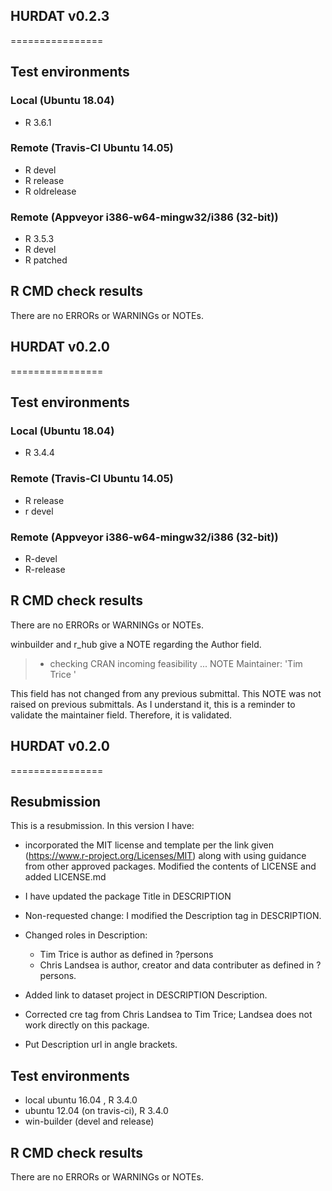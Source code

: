## HURDAT v0.2.3
================

## Test environments

### Local (Ubuntu 18.04)
* R 3.6.1

### Remote (Travis-CI Ubuntu 14.05)
* R devel
* R release
* R oldrelease

### Remote (Appveyor i386-w64-mingw32/i386 (32-bit))
* R 3.5.3
* R devel
* R patched

## R CMD check results

There are no ERRORs or WARNINGs or NOTEs.

## HURDAT v0.2.0
================

## Test environments

### Local (Ubuntu 18.04)
* R 3.4.4

### Remote (Travis-CI Ubuntu 14.05)
* R release
* r devel

### Remote (Appveyor i386-w64-mingw32/i386 (32-bit))
* R-devel
* R-release

## R CMD check results

There are no ERRORs or WARNINGs or NOTEs.

winbuilder and r_hub give a NOTE regarding the Author field. 

> * checking CRAN incoming feasibility ... NOTE
>   Maintainer: 'Tim Trice '

This field has not changed from any previous submittal. This NOTE was not 
raised on previous submittals. As I understand it, this is a reminder to 
validate the maintainer field. Therefore, it is validated.

## HURDAT v0.2.0
================

## Resubmission

This is a resubmission. In this version I have:

* incorporated the MIT license and template per the link given (https://www.r-project.org/Licenses/MIT) along with using guidance from other approved packages. Modified the contents of LICENSE and added LICENSE.md

* I have updated the package Title in DESCRIPTION 

* Non-requested change: I modified the Description tag in DESCRIPTION.

* Changed roles in Description:
  + Tim Trice is author as defined in ?persons
  + Chris Landsea is author, creator and data contributer as defined in ?persons.

* Added link to dataset project in DESCRIPTION Description.

* Corrected cre tag from Chris Landsea to Tim Trice; Landsea does not work directly on this package.

* Put Description url in angle brackets.

## Test environments
* local ubuntu 16.04 , R 3.4.0
* ubuntu 12.04 (on travis-ci), R 3.4.0
* win-builder (devel and release)

## R CMD check results

There are no ERRORs or WARNINGs or NOTEs.
